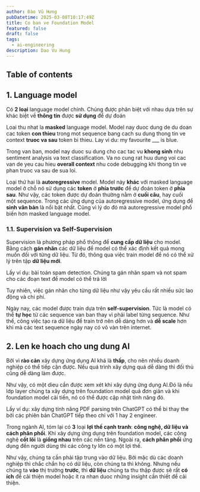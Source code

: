 ```yaml
---
author: Đào Vũ Hưng
pubDatetime: 2025-03-08T10:17:49Z
title: Co ban ve Foundation Model
featured: false
draft: false
tags:
  - ai-engineering
description: Dao Vu Hung
---
```

## Table of contents
## 1. Language model
Có **2 loại** language model chính. Chúng được phân biệt với nhau dựa trên sự khác biệt về **thông tin** được **sử dụng** để dự đoán

Loai thu nhat la **masked** language model. Model nay duoc dung de du doan cac token **con thieu** trong mot sequence bang cach su dung thong tin ve context **truoc va sau** token bi thieu. Lay vi du: my favourite ___ is blue.

Trong van ban, model nay duoc su dung cho cac tac vu **khong sinh** nhu sentiment analysis va text classification. Va no cung rat huu dung voi cac van de yeu cau hieu **overall context** nhu code debugging khi thong tin ve  phan truoc va sau de sua loi. 

Loại thứ hai là **autoregressive** model. Model này **khác** với masked language model ở chỗ nó sử dụng các **token** ở **phía trước** để dự đoán token ở **phía sau**. Như vậy, các token được dự đoán thường nằm ở **cuối câu**, hay cuối một sequence. Trong các ứng dụng của autoregressive model, ứng dụng để **sinh văn bản** là nổi bật nhất. Cũng vì lý do đó mà autoregressive model phổ biến hơn masked language model.
### 1.1. Supervision va Self-Supervision
Supervision là phương pháp phổ thông để **cung cấp dữ liệu** cho model. Bằng cách **gán nhãn** các dữ liệu để model có thể xác định kết quả mong muốn đối với từng dữ liệu. Từ đó, thông qua việc train model để nó có thể xử lý trên tập **dữ liệu mới**.

Lấy ví dụ: bài toán spam detection. Chúng ta gán nhãn spam và not spam cho các đoạn text để model có thể trả lời

Tuy nhiên, việc gán nhãn cho từng dữ liệu như vậy yêu cầu rất nhiều sức lao động và chi phí.

Ngày nay, các model được train dựa trên **self-supervision**. Tức là model có thể **tự học** từ các sequence van ban thay vì phải label từng sequence. Như thế, công việc tạo ra dữ liệu để train trở nên dễ dàng hơn và **dễ scale** hơn khi mà các text sequence ngày nay có vô vàn trên internet.
## 2. Len ke hoach cho ung dung AI 
Bởi vì **rào cản** xây dựng ứng dụng AI khá là **thấp**, cho nên nhiều doanh nghiệp có thể tiếp cận được. Nếu quá trình xây dựng quá dễ dàng thì đối thủ cũng dễ dàng làm được.

Như vậy, có một dieu cần được xem xét khi xây dựng ứng dụng AI.Đó là nếu lớp layer chúng ta xây dựng trên foundation model quá đơn giản và khi foundation model cải tiến, nó có thể được cập nhật tính năng đó.

Lấy ví dụ: xây dựng tính năng PDF parsing trên ChatGPT có thể bi thay the bởi các phiên bản ChatGPT tiếp theo chỉ với 1 hay 2 engineer.

Trong ngành AI, tóm lại có **3** loại **lợi thế cạnh tranh**: **công nghệ, dữ liệu và cách phân phối**. Khi xây dựng ứng dụng trên foundation model, các công nghệ **cốt lõi** là **giống nhau** trên các nền tảng. Ngoài ra, **cách phân phối** ứng dụng đến người dùng thì các công ty lớn có một lợi thế.

Như vậy, chúng ta cần phải tập trung vào dữ liệu. Bởi mặc dù các doanh nghiệp thì chắc chắn họ có dữ liệu, còn chúng ta thì không. Nhưng nếu chúng ta **vào** thị trường **trước**, thì **dữ liệu** chúng ta thu thập được sẽ rất **có ích** để cải thiện model hoặc ít ra nhan duoc những insight cần thiết để cải thiện.
